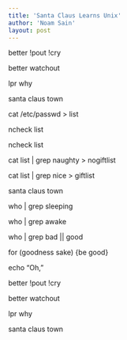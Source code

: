 ```yaml
---
title: 'Santa Claus Learns Unix'
author: 'Noam Sain'
layout: post
---
```


better !pout !cry

better watchout

lpr why

santa claus <north>town</north>

cat /etc/passwd &gt; list

ncheck list

ncheck list

cat list | grep naughty &gt; nogiftlist

cat list | grep nice &gt; giftlist

santa claus <north> town</north>

who | grep sleeping

who | grep awake

who | grep bad || good

for (goodness sake) {be good}

echo “Oh,”

better !pout !cry

better watchout

lpr why

santa claus <north> town</north>